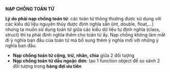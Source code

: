 **NẠP CHỒNG TOÁN TỬ**

**Lý do phải nạp chồng toán tử**: các toán tử thông thường được sử dụng với các kiểu dữ liệu nguyên thủy được định nghĩa sẵn (int, double, float,...) nhưng ta muốn sử dụng toán tử giữa các kiểu dữ liệu tự định nghĩa (class, struct) thì ta phải định nghĩa thêm cho toán tử ấy. Nạp chồng không làm mất đi ý nghĩa ban đầu của toán tử mà bổ sung thêm ý nghĩa mới với những ý nghĩa ban đầu.

- **Nạp chồng toán tử cộng, trừ, nhân, chia** giữa 2 đối tượng
- **Nạp chồng toán tử dấu ngoặc đơn**: tạo 1 function object để so sánh 2 đối tượng trong **hàng đợi ưu tiên**
  
